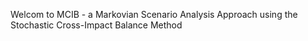Welcom to MCIB - a Markovian Scenario Analysis Approach using the Stochastic Cross-Impact Balance Method 
